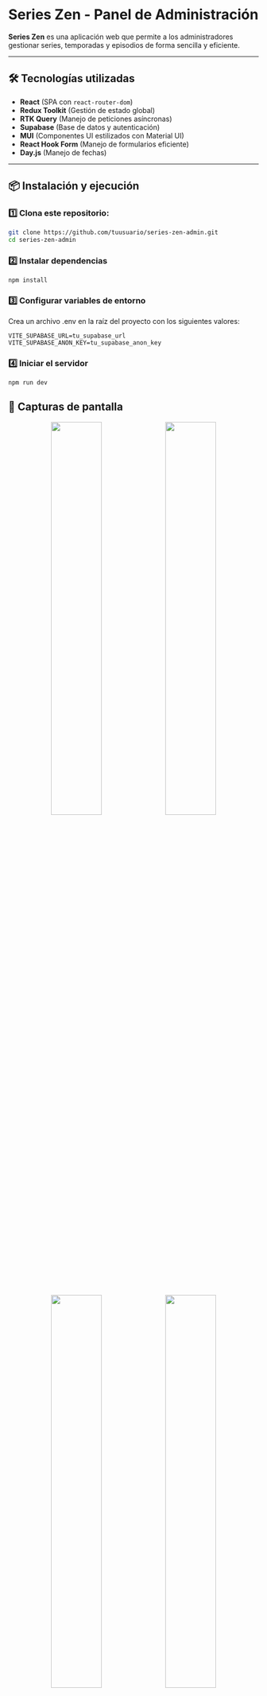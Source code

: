 
# Series Zen - Panel de Administración

**Series Zen** es una aplicación web que permite a los administradores gestionar series, temporadas y episodios de forma sencilla y eficiente.

---

## 🛠️ Tecnologías utilizadas

- **React** (SPA con `react-router-dom`)
- **Redux Toolkit** (Gestión de estado global)
- **RTK Query** (Manejo de peticiones asíncronas)
- **Supabase** (Base de datos y autenticación)
- **MUI** (Componentes UI estilizados con Material UI)
- **React Hook Form** (Manejo de formularios eficiente)
- **Day.js** (Manejo de fechas)

---

## 📦 Instalación y ejecución

### 1️⃣ Clona este repositorio:
   ```sh
   git clone https://github.com/tuusuario/series-zen-admin.git
   cd series-zen-admin
   ```
### 2️⃣ Instalar dependencias
```
npm install
```

### 3️⃣ Configurar variables de entorno
Crea un archivo .env en la raíz del proyecto con los siguientes valores:
```env
VITE_SUPABASE_URL=tu_supabase_url
VITE_SUPABASE_ANON_KEY=tu_supabase_anon_key
```
### 4️⃣ Iniciar el servidor
```
npm run dev
```

## 🎨 Capturas de pantalla  



<div align="center">
  <img src="https://github.com/user-attachments/assets/f3f281a3-d23b-4241-b33b-5faf09962e81" width="45%" />
  <img src="https://github.com/user-attachments/assets/5b0e7ff3-797f-4daf-9bbd-a2655e4aff37" width="45%" />
</div>

<div align="center">
  <img src="https://github.com/user-attachments/assets/5dbbf663-be5b-4a12-ad04-65c66381ade2" width="45%" />
  <img src="https://github.com/user-attachments/assets/7621150d-afeb-4f84-a321-39e75e4a2fe5" width="45%" />
</div>

<div align="center">
  <img src="https://github.com/user-attachments/assets/5b020bbe-7d0d-4be1-af0e-7c250fe83df4" width="45%" />
  <img src="https://github.com/user-attachments/assets/dbc1be8b-fb81-4a31-945f-ca1cd92c06a5" width="45%" />
</div>


<div align="center">
  <img src="https://github.com/user-attachments/assets/393aa2d4-416d-4fa5-b607-21c3330b97c6" width="30%" />
  <img src="https://github.com/user-attachments/assets/231ae26c-b529-4833-a0b8-cf67c1dc139f" width="30%" />
  <img src="https://github.com/user-attachments/assets/ae4ce484-f0eb-49d8-99d5-3a60f62d69c6" width="30%" />
</div>


## 🌍 Demo en producción

🚀 **Live Demo**: [series-zen-admin.netlify.app](https://series-zen-admin.netlify.app)

## 🛠️ Autor
Jesús Sebastián Huamanculi Casavilca - GitHub


